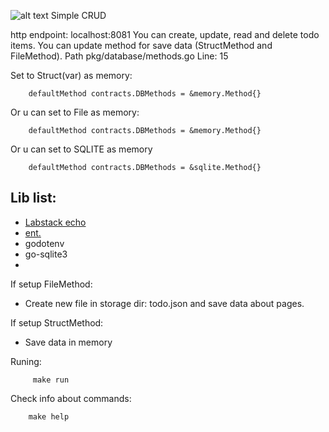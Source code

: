 ![alt text](https://sagacitysoftware.co.in/wp-content/uploads/2020/07/RPA3.jpg)
Simple CRUD

http endpoint: localhost:8081
You can create, update, read and delete todo items.
You can update method for save data (StructMethod and FileMethod). Path pkg/database/methods.go Line: 15

Set to Struct(var) as memory:
```text
    defaultMethod contracts.DBMethods = &memory.Method{}
```
Or u can set to File as memory:

```text
    defaultMethod contracts.DBMethods = &memory.Method{}
```
Or u can set to SQLITE as memory
```text
    defaultMethod contracts.DBMethods = &sqlite.Method{}
```

## Lib list:
- [Labstack echo](https://echo.labstack.com/)
- [ent.](https://entgo.io/)
- godotenv
- go-sqlite3
-

If setup FileMethod:
- Create new file in storage dir: todo.json and save data about pages.

If setup StructMethod:
- Save data in memory 


Runing:
```shell
     make run
```

Check info about commands:
```shell
    make help
```

